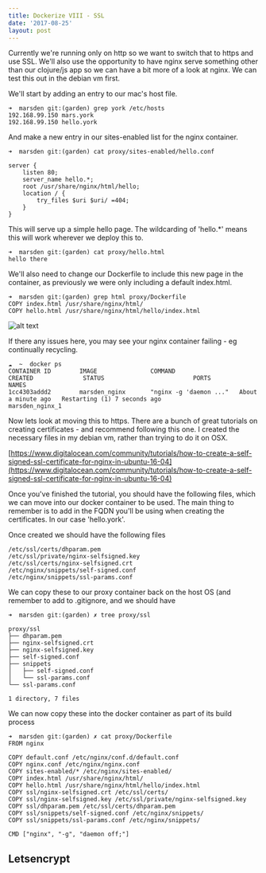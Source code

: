 ```yaml
---
title: Dockerize VIII - SSL
date: '2017-08-25'
layout: post
---
```


Currently we're running only on http so we want to switch that to https and use SSL. We'll also use the opportunity to have nginx serve something other than our clojure/js app so we can have a bit more of a look at nginx. We can test this out in the debian vm first.

We'll start by adding an entry to our mac's host file.

```
➜  marsden git:(garden) grep york /etc/hosts
192.168.99.150 mars.york
192.168.99.150 hello.york
```

And make a new entry in our sites-enabled list for the nginx container.

```
➜  marsden git:(garden) cat proxy/sites-enabled/hello.conf
```
```
server {
    listen 80;
    server_name hello.*;
    root /usr/share/nginx/html/hello;
    location / {
        try_files $uri $uri/ =404;
    }
}
```

This will serve up a simple hello page. The wildcarding of 'hello.*' means this will work wherever we deploy this to.

```
➜  marsden git:(garden) cat proxy/hello.html
hello there
```

We'll also need to change our Dockerfile to include this new page in the container, as previously we were only including a default index.html.

```
➜  marsden git:(garden) grep html proxy/Dockerfile
COPY index.html /usr/share/nginx/html/
COPY hello.html /usr/share/nginx/html/hello/index.html
```

![alt text](https://s3.eu-west-2.amazonaws.com/io1937/ghpages/hello.png ".")

If there any issues here, you may see your nginx container failing - eg continually recycling.

```
☁  ~  docker ps
CONTAINER ID        IMAGE               COMMAND                  CREATED              STATUS                         PORTS               NAMES
1cc4303addd2        marsden_nginx       "nginx -g 'daemon ..."   About a minute ago   Restarting (1) 7 seconds ago                       marsden_nginx_1
```

Now lets look at moving this to https. There are a bunch of great tutorials on creating certificates - and recommend following this one. I created the necessary files in my debian vm, rather than trying to do it on OSX.

[https://www.digitalocean.com/community/tutorials/how-to-create-a-self-signed-ssl-certificate-for-nginx-in-ubuntu-16-04](https://www.digitalocean.com/community/tutorials/how-to-create-a-self-signed-ssl-certificate-for-nginx-in-ubuntu-16-04)

Once you've finished the tutorial, you should have the following files, which we can move into our docker container to be used. The main thing to remember is to add in the FQDN you'll be using when creating the certificates. In our case 'hello.york'.

Once created we should have the following files

```
/etc/ssl/certs/dhparam.pem
/etc/ssl/private/nginx-selfsigned.key
/etc/ssl/certs/nginx-selfsigned.crt
/etc/nginx/snippets/self-signed.conf
/etc/nginx/snippets/ssl-params.conf
```

We can copy these to our proxy container back on the host OS (and remember to add to .gitignore, and we should have

```
➜  marsden git:(garden) ✗ tree proxy/ssl
```
```
proxy/ssl
├── dhparam.pem
├── nginx-selfsigned.crt
├── nginx-selfsigned.key
├── self-signed.conf
├── snippets
│   ├── self-signed.conf
│   └── ssl-params.conf
└── ssl-params.conf

1 directory, 7 files
```

We can now copy these into the docker container as part of its build process

```
➜  marsden git:(garden) ✗ cat proxy/Dockerfile
FROM nginx

COPY default.conf /etc/nginx/conf.d/default.conf
COPY nginx.conf /etc/nginx/nginx.conf
COPY sites-enabled/* /etc/nginx/sites-enabled/
COPY index.html /usr/share/nginx/html/
COPY hello.html /usr/share/nginx/html/hello/index.html
COPY ssl/nginx-selfsigned.crt /etc/ssl/certs/
COPY ssl/nginx-selfsigned.key /etc/ssl/private/nginx-selfsigned.key
COPY ssl/dhparam.pem /etc/ssl/certs/dhparam.pem
COPY ssl/snippets/self-signed.conf /etc/nginx/snippets/
COPY ssl/snippets/ssl-params.conf /etc/nginx/snippets/

CMD ["nginx", "-g", "daemon off;"]
```

Letsencrypt
---





